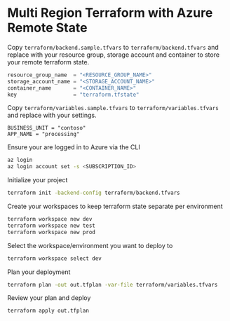 # Multi Region Terraform with Azure Remote State

Copy `terraform/backend.sample.tfvars` to `terraform/backend.tfvars` and replace with your resource group, storage account and container to store your remote terraform state.

```terraform
resource_group_name  = "<RESOURCE_GROUP_NAME>"
storage_account_name = "<STORAGE_ACCOUNT_NAME>"
container_name       = "<CONTAINER_NAME>"
key                  = "terraform.tfstate"
```

Copy `terraform/variables.sample.tfvars` to `terraform/variables.tfvars` and replace with your settings.

```
BUSINESS_UNIT = "contoso"
APP_NAME = "processing"
```

Ensure your are logged in to Azure via the CLI

```bash
az login
az login account set -s <SUBSCRIPTION_ID>
```

Initialize your project

```bash
terraform init -backend-config terraform/backend.tfvars
```

Create your workspaces to keep terraform state separate per environment

```bash
terraform workspace new dev
terraform workspace new test
terraform workspace new prod
```

Select the workspace/environment you want to deploy to

```bash
terraform workspace select dev
```

Plan your deployment

```bash
terraform plan -out out.tfplan -var-file terraform/variables.tfvars
```

Review your plan and deploy

```bash
terraform apply out.tfplan
```
